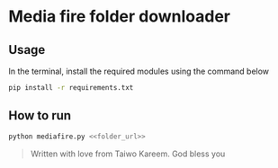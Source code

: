# Media fire folder downloader

## Usage

In the terminal, install the required modules using the command below

```sh
pip install -r requirements.txt
```

## How to run

```sh
python mediafire.py <<folder_url>>
```

> Written with love from Taiwo Kareem. God bless you